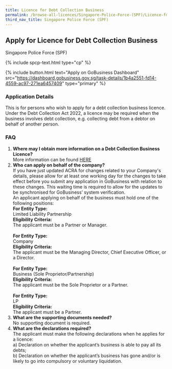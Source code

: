 ```yaml
---
title: Licence for Debt Collection Business
permalink: /browse-all-licences/Singapore-Police-Force-(SPF)/Licence-for-Debt-Collection-Business
third_nav_title: Singapore Police Force (SPF)
---
```


## Apply for Licence for Debt Collection Business

Singapore Police Force (SPF)

{% include spcp-text.html type="cp" %}

{% include button.html text="Apply on GoBusiness Dashboard" src="https://dashboard.gobusiness.gov.sg/task-details/1b4a2551-fd14-4559-ac97-271ea6457409" type="primary" %}

<H3>Application Details</H3>

<p>This is for persons who wish to apply for a debt collection business licence. Under the Debt Collection Act 2022, a licence may be required when the business involves debt collection, e.g. collecting debt from a debtor on behalf of another person.</p>
<h3>FAQ</h3>
<ol>
<li><strong>Where may I obtain more information on a Debt Collection Business Licence?</strong><br>More information can be found <a href="&rdquo;https:/www.police.gov.sg/e-Services/Police-Licences/Debt-Collection-Licence&rdquo;" target="&rdquo;_blank&rdquo;" rel="&rdquo;noopener&rdquo;">HERE</a></li>
<li><strong>Who can apply on behalf of the company?</strong><br>If you have just updated ACRA for changes related to your Company's details, please allow for at least one working day for the changes to take effect before you submit any application in GoBusiness with relation to these changes. This waiting time is required to allow for the updates to be synchronised for GoBusiness&rsquo; system verification.<br>An applicant applying on behalf of the business must hold one of the following positions:<br><strong>For Entity Type:</strong> <br>Limited Liability Partnership<br><strong>Eligibility Criteria:</strong><br>The applicant must be a Partner or Manager.<br><br><strong>For Entity Type:</strong> <br>Company<br><strong>Eligibility Criteria:</strong><br>The applicant must be the Managing Director, Chief Executive Officer, or a Director.<br><br><strong>For Entity Type:</strong> <br>Business (Sole Proprietor/Partnership)<br><strong>Eligibility Criteria:</strong><br>The applicant must be the Sole Proprietor or a Partner.<br><br><strong>For Entity Type:</strong> <br>LP<br><strong>Eligibility Criteria:</strong><br>The applicant must be a Partner.</li>
<li><strong>What are the supporting documents needed?</strong><br>No supporting document is required.</li>
<li><strong>What are the declarations required?</strong><br>The applicant must make the following declarations when he applies for a licence:<br>a) Declaration on whether the applicant&rsquo;s business is able to pay all its debts;<br>b) Declaration on whether the applicant&rsquo;s business has gone and/or is likely to go into compulsory or voluntary liquidation.</li>
</ol>

